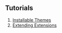 ## Tutorials

1. [Installable Themes](#installable-themes)
2. [Extending Extensions](#extending-extensions)
